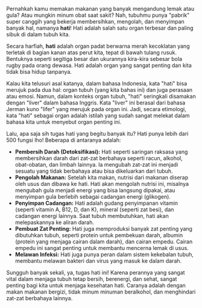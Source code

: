 Pernahkah kamu memakan makanan yang banyak mengandung lemak atau gula? Atau mungkin minum obat saat sakit? Nah, tubuhmu punya "pabrik" super canggih yang bekerja membersihkan, mengolah, dan menyimpan banyak hal, namanya **hati**! Hati adalah salah satu organ terbesar dan paling sibuk di dalam tubuh kita.

Secara harfiah, **hati** adalah organ padat berwarna merah kecoklatan yang terletak di bagian kanan atas perut kita, tepat di bawah tulang rusuk. Bentuknya seperti segitiga besar dan ukurannya kira-kira sebesar bola rugby pada orang dewasa. Hati adalah organ yang sangat penting dan kita tidak bisa hidup tanpanya.

Kalau kita telusuri asal katanya, dalam bahasa Indonesia, kata "hati" bisa merujuk pada dua hal: organ tubuh (yang kita bahas ini) dan juga perasaan atau emosi. Namun, dalam konteks organ tubuh, "hati" seringkali disamakan dengan "liver" dalam bahasa Inggris. Kata "liver" ini berasal dari bahasa Jerman kuno "lifer" yang merujuk pada organ ini. Jadi, secara etimologi, kata "hati" sebagai organ adalah istilah yang sudah sangat melekat dalam bahasa kita untuk menyebut organ penting ini.

Lalu, apa saja sih tugas hati yang begitu banyak itu? Hati punya lebih dari 500 fungsi lho! Beberapa di antaranya adalah:

- **Pembersih Darah (Detoksifikasi):** Hati seperti saringan raksasa yang membersihkan darah dari zat-zat berbahaya seperti racun, alkohol, obat-obatan, dan limbah lainnya. Ia mengubah zat-zat ini menjadi sesuatu yang tidak berbahaya atau bisa dikeluarkan dari tubuh.
- **Pengolah Makanan:** Setelah kita makan, nutrisi dari makanan diserap oleh usus dan dibawa ke hati. Hati akan mengolah nutrisi ini, misalnya mengubah gula menjadi energi yang bisa langsung dipakai, atau menyimpan gula berlebih sebagai cadangan energi (glikogen).
- **Penyimpan Cadangan:** Hati adalah gudang penyimpanan vitamin (seperti vitamin A, B12, D, dan K), mineral (seperti zat besi), dan cadangan energi lainnya. Saat tubuh membutuhkan, hati akan melepaskannya ke aliran darah.
- **Pembuat Zat Penting:** Hati juga memproduksi banyak zat penting yang dibutuhkan tubuh, seperti protein untuk pembekuan darah, albumin (protein yang menjaga cairan dalam darah), dan cairan empedu. Cairan empedu ini sangat penting untuk membantu mencerna lemak di usus.
- **Melawan Infeksi:** Hati juga punya peran dalam sistem kekebalan tubuh, membantu melawan bakteri dan virus yang masuk ke dalam darah.

Sungguh banyak sekali, ya, tugas hati ini! Karena perannya yang sangat vital dalam menjaga tubuh tetap bersih, berenergi, dan sehat, sangat penting bagi kita untuk menjaga kesehatan hati. Caranya adalah dengan makan makanan bergizi, tidak minum minuman beralkohol, dan menghindari zat-zat berbahaya lainnya.